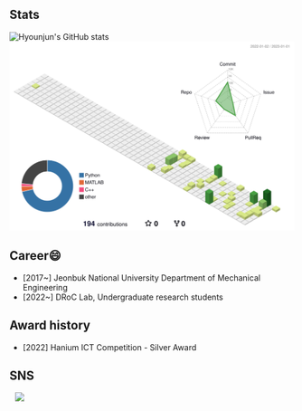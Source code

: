 ## Stats
![Hyounjun's GitHub stats](https://github-readme-stats.vercel.app/api?username=hyounjun-oh&show_icons=true&theme=blueberry)
![](./profile-3d-contrib/profile-green-animate.svg)
## Career😄

- [2017~] Jeonbuk National University Department of Mechanical Engineering
- [2022~] DRoC Lab, Undergraduate research students

## Award history

- [2022] Hanium ICT Competition - Silver Award



## SNS
<a href="https://www.instagram.com/5oohj/">
    <img 
        src="http://img.shields.io/badge/-222222?style=flat&logo=instagram&link=https://www.instagram.com/5oohj/"
        style="height : auto; margin-left : 10px; margin-right : 10px;"/>
</a>
<!--

**Hyounjun-Oh/hyounjun-oh** is a ✨ _special_ ✨ repository because its `README.md` (this file) appears on your GitHub profile.

Here are some ideas to get you started:

- 🔭 I’m currently working on ...
- 🌱 I’m currently learning ...
- 👯 I’m looking to collaborate on ...
- 🤔 I’m looking for help with ...
- 💬 Ask me about ...
- 📫 How to reach me: ...
- 😄 Pronouns: ...
- ⚡ Fun fact: ...
-->
